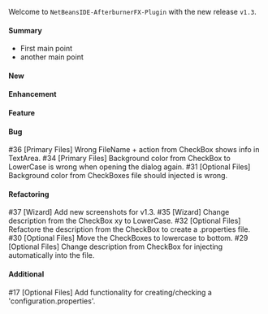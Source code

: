 Welcome to `NetBeansIDE-AfterburnerFX-Plugin` with the new release `v1.3`.



#### Summary
* First main point
* another main point



#### New



#### Enhancement



#### Feature



#### Bug
#36 [Primary Files] Wrong FileName + action from CheckBox shows info in TextArea.
#34 [Primary Files] Background color from CheckBox to LowerCase is wrong when opening the dialog again.
#31 [Optional Files] Background color from CheckBoxes file should injected is wrong.



#### Refactoring
#37 [Wizard] Add new screenshots for v1.3.
#35 [Wizard] Change description from the CheckBox xy to LowerCase.
#32 [Optional Files] Refactore the description from the CheckBox to create a .properties file.
#30 [Optional Files] Move the CheckBoxes to lowercase to bottom.
#29 [Optional Files] Change description from CheckBox for injecting automatically into the file.



#### Additional



[//]: # (Issues which will be integrated in this release)
#17 [Optional Files] Add functionality for creating/checking a 'configuration.properties'.
